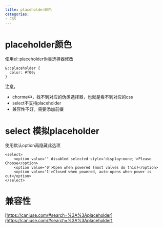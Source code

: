 ```yaml
---
title: placeholder颜色
categories: 
- CSS
---
```


# placeholder颜色
使用el::placeholder伪类选择器修改
```
&::placeholder {
  color: #f00;
}
```
注意，
- chorme中，找不到对应的伪类选择器，也就是看不到对应的css
- select不支持placeholder
- 兼容性不好，需要添加前缀

# select 模拟placeholder
使用默认option再隐藏此选项
```
<select>
    <option value='' disabled selected style='display:none;'>Please Choose</option>
    <option value='0'>Open when powered (most valves do this)</option>
    <option value='1'>Closed when powered, auto-opens when power is cut</option>
</select>
```

# 兼容性
[https://caniuse.com/#search=%3A%3Aplaceholder](https://caniuse.com/#search=%3A%3Aplaceholder)